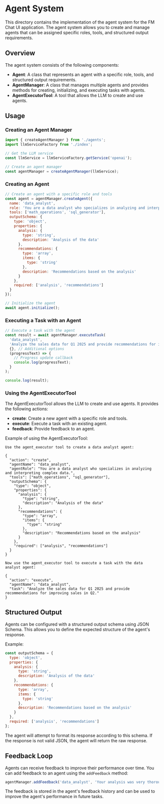 # Agent System

This directory contains the implementation of the agent system for the FM Chat UI application. The agent system allows you to create and manage agents that can be assigned specific roles, tools, and structured output requirements.

## Overview

The agent system consists of the following components:

- **Agent**: A class that represents an agent with a specific role, tools, and structured output requirements.
- **AgentManager**: A class that manages multiple agents and provides methods for creating, initializing, and executing tasks with agents.
- **AgentExecutorTool**: A tool that allows the LLM to create and use agents.

## Usage

### Creating an Agent Manager

```javascript
import { createAgentManager } from './agents';
import llmServiceFactory from './index';

// Get the LLM service
const llmService = llmServiceFactory.getService('openai');

// Create an agent manager
const agentManager = createAgentManager(llmService);
```

### Creating an Agent

```javascript
// Create an agent with a specific role and tools
const agent = agentManager.createAgent({
  name: 'data_analyst',
  role: 'You are a data analyst who specializes in analyzing and interpreting complex data.',
  tools: ['math_operations', 'sql_generator'],
  outputSchema: {
    type: 'object',
    properties: {
      analysis: {
        type: 'string',
        description: 'Analysis of the data'
      },
      recommendations: {
        type: 'array',
        items: {
          type: 'string'
        },
        description: 'Recommendations based on the analysis'
      }
    },
    required: ['analysis', 'recommendations']
  }
});

// Initialize the agent
await agent.initialize();
```

### Executing a Task with an Agent

```javascript
// Execute a task with the agent
const result = await agentManager.executeTask(
  'data_analyst',
  'Analyze the sales data for Q1 2025 and provide recommendations for improving sales in Q2.',
  {}, // Additional options
  (progressText) => {
    // Progress update callback
    console.log(progressText);
  }
);

console.log(result);
```

### Using the AgentExecutorTool

The AgentExecutorTool allows the LLM to create and use agents. It provides the following actions:

- **create**: Create a new agent with a specific role and tools.
- **execute**: Execute a task with an existing agent.
- **feedback**: Provide feedback to an agent.

Example of using the AgentExecutorTool:

```
Use the agent_executor tool to create a data analyst agent:

{
  "action": "create",
  "agentName": "data_analyst",
  "agentRole": "You are a data analyst who specializes in analyzing and interpreting complex data.",
  "tools": ["math_operations", "sql_generator"],
  "outputSchema": {
    "type": "object",
    "properties": {
      "analysis": {
        "type": "string",
        "description": "Analysis of the data"
      },
      "recommendations": {
        "type": "array",
        "items": {
          "type": "string"
        },
        "description": "Recommendations based on the analysis"
      }
    },
    "required": ["analysis", "recommendations"]
  }
}

Now use the agent_executor tool to execute a task with the data analyst agent:

{
  "action": "execute",
  "agentName": "data_analyst",
  "task": "Analyze the sales data for Q1 2025 and provide recommendations for improving sales in Q2."
}
```

## Structured Output

Agents can be configured with a structured output schema using JSON Schema. This allows you to define the expected structure of the agent's response.

Example:

```javascript
const outputSchema = {
  type: 'object',
  properties: {
    analysis: {
      type: 'string',
      description: 'Analysis of the data'
    },
    recommendations: {
      type: 'array',
      items: {
        type: 'string'
      },
      description: 'Recommendations based on the analysis'
    }
  },
  required: ['analysis', 'recommendations']
};
```

The agent will attempt to format its response according to this schema. If the response is not valid JSON, the agent will return the raw response.

## Feedback Loop

Agents can receive feedback to improve their performance over time. You can add feedback to an agent using the `addFeedback` method:

```javascript
agentManager.addFeedback('data_analyst', 'Your analysis was very thorough, but your recommendations could be more specific.');
```

The feedback is stored in the agent's feedback history and can be used to improve the agent's performance in future tasks.